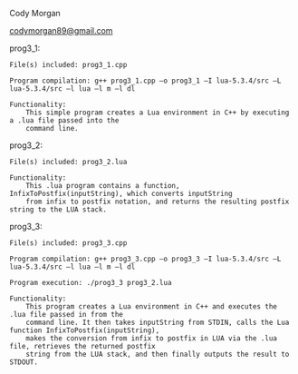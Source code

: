Cody Morgan

codymorgan89@gmail.com



prog3_1:

    File(s) included: prog3_1.cpp

    Program compilation: g++ prog3_1.cpp –o prog3_1 –I lua-5.3.4/src –L lua-5.3.4/src –l lua –l m –l dl

    Functionality:
        This simple program creates a Lua environment in C++ by executing a .lua file passed into the
        command line.

prog3_2:

    File(s) included: prog3_2.lua

    Functionality: 
        This .lua program contains a function, InfixToPostfix(inputString), which converts inputString
        from infix to postfix notation, and returns the resulting postfix string to the LUA stack.

prog3_3:

    File(s) included: prog3_3.cpp

    Program compilation: g++ prog3_3.cpp –o prog3_3 –I lua-5.3.4/src –L lua-5.3.4/src –l lua –l m –l dl

    Program execution: ./prog3_3 prog3_2.lua

    Functionality:
        This program creates a Lua environment in C++ and executes the .lua file passed in from the 
        command line. It then takes inputString from STDIN, calls the Lua function InfixToPostfix(inputString),
        makes the conversion from infix to postfix in LUA via the .lua file, retrieves the returned postfix
        string from the LUA stack, and then finally outputs the result to STDOUT.

    

        
